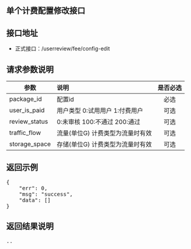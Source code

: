 单个计费配置修改接口
----------

接口地址
----------
  * 正式接口：/userreview/fee/config-edit

请求参数说明
----------
|  参数         |说明          |是否必选|
| ------------- |:-------------|:-----:|
| package_id      | 配置id |必选    |
|user_is_paid	| 用户类型 0:试用用户 1:付费用户 |可选    |
|review_status	| 0:未审核 100:不通过 200:通过|可选    |
|traffic_flow	| 流量(单位G) 计费类型为流量时有效|可选    |
|storage_space	| 存储(单位G) 计费类型为流量时有效|可选    |

返回示例
----------
<pre>
{
    "err": 0,
    "msg": "success",
    "data": []
}
</pre>

返回结果说明
----------
<pre>
..
</pre>